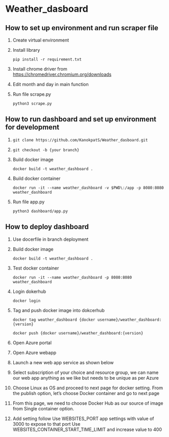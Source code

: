 # Weather_dasboard
 
## How to set up environment and run scraper file
1. Create virtual environment
2. Install library

    `pip install -r requirement.txt`

3. Install chrome driver from https://chromedriver.chromium.org/downloads
4. Edit month and day in main function 
5. Run file scrape.py

   `python3 scrape.py` 

## How to run dashboard and set up environment for development
1. `git clone https://github.com/KanokpatS/Weather_dasboard.git`
2. `git checkout -b {your branch}`
3. Build docker image

   `docker build -t weather_dashboard .`
  
4. Build docker container

   `docker run -it --name weather_dashboard -v $PWD\:/app -p 8080:8080 weather_dashboard`
  
5. Run file app.py
  
    `python3 dashboard/app.py`
   
## How to deploy dashboard
1. Use docerfile in branch deployment
2. Build docker image

   `docker build -t weather_dashboard .`
  
3. Test docker container

   `docker run -it --name weather_dashboard -p 8080:8080 weather_dashboard`
  
4. Login dokerhub

   `docker login`

5. Tag and push docker image into dokcerhub

   `docker tag weather_dashboard {docker username}/weather_dashboard:{version}`

   `docker push {docker username}/weather_dashboard:{version}`
  
6. Open Azure portal
7. Open Azure webapp
8. Launch a new web app service as shown below
9. Select subscription of your choice and resource group, we can name our web app anything as we like but needs to be unique as per Azure
10. Choose Linux as OS and proceed to next page for docker setting. From the publish option, let’s choose Docker container and go to next page
11. From this page, we need to choose Docker Hub as our source of image from Single container option.
12. Add setting follow 
   Use WEBSITES_PORT app settings with value of 3000 to expose to that port
   Use WEBSITES_CONTAINER_START_TIME_LIMIT and increase value to 400
